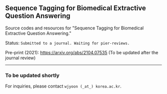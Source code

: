 ## Sequence Tagging for Biomedical Extractive Question Answering

Source codes and resources for "Sequence Tagging for Biomedical Extractive Question Answering."

Status: `Submitted to a journal. Waiting for pier-reviews.`

Pre-print (2021): https://arxiv.org/abs/2104.07535 (To be updated after the journal review)

------

### To be updated shortly

For inquiries, please contact `wjyoon (_at_) korea.ac.kr`.
